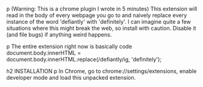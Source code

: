 p (Warning: This is a chrome plugin I wrote in 5 minutes) This extension will read in the body of every webpage you go to and naively replace every instance of the word 'defiantly' with 'definitely'. I can imagine quite a few situations where this might break the web, so install with caution. Disable it (and file bugs) if anything weird happens.

p The entire extension right now is basically
code document.body.innerHTML = document.body.innerHTML.replace(/defiantly/ig, 'definitely');

h2 INSTALLATION
p In Chrome, go to chrome://settings/extensions, enable developer mode and load this unpacked extension.
